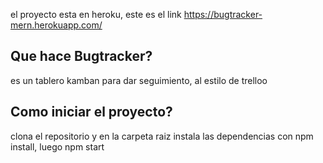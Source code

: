 el proyecto esta en heroku, este es el link https://bugtracker-mern.herokuapp.com/

## Que hace Bugtracker?

es un tablero kamban para dar seguimiento, al estilo de trelloo

## Como iniciar el proyecto?

clona el repositorio y en la carpeta raiz instala las dependencias con npm install, luego npm start
